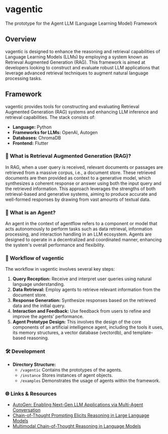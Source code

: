 # vagentic
The prototype for the Agent LLM (Language Learning Model) Framework

## Overview
vagentic is designed to enhance the reasoning and retrieval capabilities of Language Learning Models (LLMs) by employing a system known as Retrieval Augmented Generation (RAG). This framework is aimed at developers looking to construct and evaluate robust LLM applications that leverage advanced retrieval techniques to augment natural language processing tasks.

## Framework

vagentic provides tools for constructing and evaluating Retrieval Augmented Generation (RAG) systems and enhancing LLM inference and retrieval capabilities. The stack consists of:

- **Language:** Python
- **Frameworks for LLMs:** OpenAI, Autogen
- **Databases:** ChromaDB
- **Frontend:** Flutter

### 📖 What is Retrieval Augmented Generation (RAG)?

In RAG, when a user query is received, relevant documents or passages are retrieved from a massive corpus, i.e., a document store. These retrieved documents are then provided as context to a generative model, which synthesizes a coherent response or answer using both the input query and the retrieved information. This approach leverages the strengths of both retrieval-based and generative systems, aiming to produce accurate and well-formed responses by drawing from vast amounts of textual data.

### 📖 What is an Agent?

An agent in the context of agentflow refers to a component or model that acts autonomously to perform tasks such as data retrieval, information processing, and interaction handling in an LLM ecosystem. Agents are designed to operate in a decentralized and coordinated manner, enhancing the system's overall performance and flexibility.

### 🚀 Workflow of vagentic

The workflow in vagentic involves several key steps:
1. **Query Reception:** Receive and interpret user queries using natural language understanding.
2. **Data Retrieval:** Employ agents to retrieve relevant information from the document store.
3. **Response Generation:** Synthesize responses based on the retrieved data and the initial query.
4. **Interaction and Feedback:** Use feedback from users to refine and improve the agents' performance.
5. **Agent Prototype Design:**  This involves the design of the core components of an artificial intelligence agent, including the tools it uses, its memory structures, a vector database (vectordb), and template-based reasoning.

### 🛠️ Development

- **Directory Structure:**
  - `/vagentic` Contains the prototypes of the agents.
  - `/instance` Stores instances of agent objects.
  - `/examples` Demonstrates the usage of agents within the framework.

### 🌐 Links & Resources

- [AutoGen: Enabling Next-Gen LLM Applications via Multi-Agent Conversation](https://arxiv.org/abs/2308.08155)
- [Chain-of-Thought Prompting Elicits Reasoning in Large Language Models](https://arxiv.org/abs/2201.11903)
- [Multimodal Chain-of-Thought Reasoning in Language Models](https://arxiv.org/abs/2302.00923)